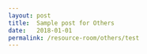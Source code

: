 ```yaml
---
layout: post
title:  Sample post for Others
date:   2018-01-01
permalink: /resource-room/others/test
---
```

